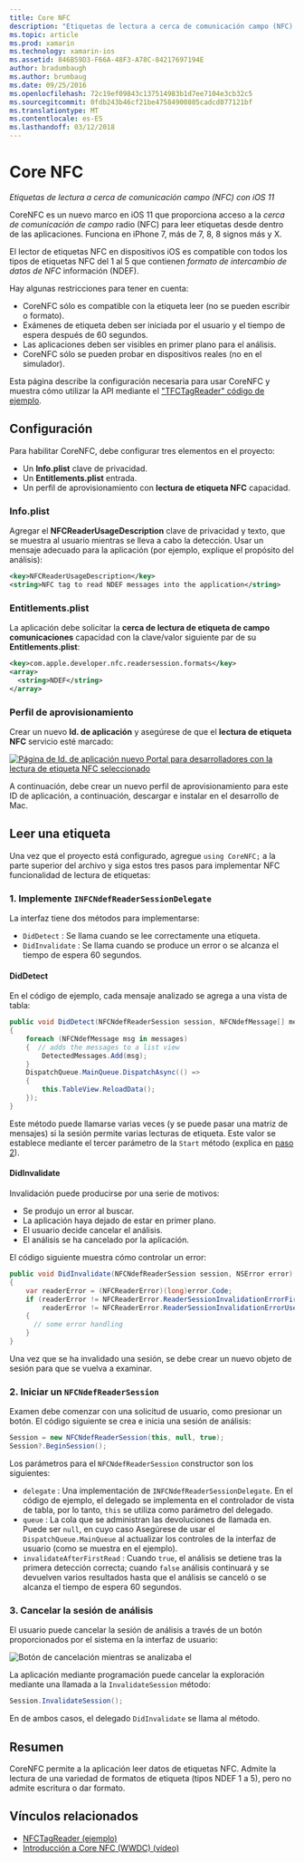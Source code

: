 ```yaml
---
title: Core NFC
description: "Etiquetas de lectura a cerca de comunicación campo (NFC) con iOS 11"
ms.topic: article
ms.prod: xamarin
ms.technology: xamarin-ios
ms.assetid: 846B59D3-F66A-48F3-A78C-84217697194E
author: bradumbaugh
ms.author: brumbaug
ms.date: 09/25/2016
ms.openlocfilehash: 72c19ef09843c137514983b1d7ee7104e3cb32c5
ms.sourcegitcommit: 0fdb243b46cf21be47584900805cadcd077121bf
ms.translationtype: MT
ms.contentlocale: es-ES
ms.lasthandoff: 03/12/2018
---
```

# <a name="core-nfc"></a>Core NFC

_Etiquetas de lectura a cerca de comunicación campo (NFC) con iOS 11_

CoreNFC es un nuevo marco en iOS 11 que proporciona acceso a la _cerca de comunicación de campo_ radio (NFC) para leer etiquetas desde dentro de las aplicaciones. Funciona en iPhone 7, más de 7, 8, 8 signos más y X.

El lector de etiquetas NFC en dispositivos iOS es compatible con todos los tipos de etiquetas NFC del 1 al 5 que contienen _formato de intercambio de datos de NFC_ información (NDEF).

Hay algunas restricciones para tener en cuenta:

- CoreNFC sólo es compatible con la etiqueta leer (no se pueden escribir o formato).
- Exámenes de etiqueta deben ser iniciada por el usuario y el tiempo de espera después de 60 segundos.
- Las aplicaciones deben ser visibles en primer plano para el análisis.
- CoreNFC sólo se pueden probar en dispositivos reales (no en el simulador).

Esta página describe la configuración necesaria para usar CoreNFC y muestra cómo utilizar la API mediante el ["TFCTagReader" código de ejemplo](https://developer.xamarin.com/samples/monotouch/ios11/NFCTagReader/).

## <a name="configuration"></a>Configuración

Para habilitar CoreNFC, debe configurar tres elementos en el proyecto:

- Un **Info.plist** clave de privacidad.
- Un **Entitlements.plist** entrada.
- Un perfil de aprovisionamiento con **lectura de etiqueta NFC** capacidad.

### <a name="infoplist"></a>Info.plist

Agregar el **NFCReaderUsageDescription** clave de privacidad y texto, que se muestra al usuario mientras se lleva a cabo la detección. Usar un mensaje adecuado para la aplicación (por ejemplo, explique el propósito del análisis):

```xml
<key>NFCReaderUsageDescription</key>
<string>NFC tag to read NDEF messages into the application</string>
```

### <a name="entitlementsplist"></a>Entitlements.plist

La aplicación debe solicitar la **cerca de lectura de etiqueta de campo comunicaciones** capacidad con la clave/valor siguiente par de su **Entitlements.plist**:

```xml
<key>com.apple.developer.nfc.readersession.formats</key>
<array>
  <string>NDEF</string>
</array>
```

### <a name="provisioning-profile"></a>Perfil de aprovisionamiento

Crear un nuevo **Id. de aplicación** y asegúrese de que el **lectura de etiqueta NFC** servicio esté marcado:

[![Página de Id. de aplicación nuevo Portal para desarrolladores con la lectura de etiqueta NFC seleccionado](corenfc-images/app-services-nfc-sml.png)](corenfc-images/app-services-nfc.png#lightbox)

A continuación, debe crear un nuevo perfil de aprovisionamiento para este ID de aplicación, a continuación, descargar e instalar en el desarrollo de Mac.

## <a name="reading-a-tag"></a>Leer una etiqueta

Una vez que el proyecto está configurado, agregue `using CoreNFC;` a la parte superior del archivo y siga estos tres pasos para implementar NFC funcionalidad de lectura de etiquetas:

### <a name="1-implement-infcndefreadersessiondelegate"></a>1. Implemente `INFCNdefReaderSessionDelegate`

La interfaz tiene dos métodos para implementarse:

- `DidDetect` : Se llama cuando se lee correctamente una etiqueta.
- `DidInvalidate` : Se llama cuando se produce un error o se alcanza el tiempo de espera 60 segundos.

#### <a name="diddetect"></a>DidDetect

En el código de ejemplo, cada mensaje analizado se agrega a una vista de tabla:

```csharp
public void DidDetect(NFCNdefReaderSession session, NFCNdefMessage[] messages)
{
    foreach (NFCNdefMessage msg in messages)
    {  // adds the messages to a list view
        DetectedMessages.Add(msg);
    }
    DispatchQueue.MainQueue.DispatchAsync(() =>
    {
        this.TableView.ReloadData();
    });
}
```

Este método puede llamarse varias veces (y se puede pasar una matriz de mensajes) si la sesión permite varias lecturas de etiqueta. Este valor se establece mediante el tercer parámetro de la `Start` método (explica en [paso 2](#step2)).

#### <a name="didinvalidate"></a>DidInvalidate

Invalidación puede producirse por una serie de motivos:

- Se produjo un error al buscar.
- La aplicación haya dejado de estar en primer plano.
- El usuario decide cancelar el análisis.
- El análisis se ha cancelado por la aplicación.

El código siguiente muestra cómo controlar un error:

```csharp
public void DidInvalidate(NFCNdefReaderSession session, NSError error)
{
    var readerError = (NFCReaderError)(long)error.Code;
    if (readerError != NFCReaderError.ReaderSessionInvalidationErrorFirstNDEFTagRead &&
        readerError != NFCReaderError.ReaderSessionInvalidationErrorUserCanceled)
    {
      // some error handling
    }
}
```

Una vez que se ha invalidado una sesión, se debe crear un nuevo objeto de sesión para que se vuelva a examinar.

<a name="step2" />

### <a name="2-start-an-nfcndefreadersession"></a>2. Iniciar un `NFCNdefReaderSession`

Examen debe comenzar con una solicitud de usuario, como presionar un botón.
El código siguiente se crea e inicia una sesión de análisis:

```csharp
Session = new NFCNdefReaderSession(this, null, true);
Session?.BeginSession();
```

Los parámetros para el `NFCNdefReaderSession` constructor son los siguientes:

- `delegate` : Una implementación de `INFCNdefReaderSessionDelegate`. En el código de ejemplo, el delegado se implementa en el controlador de vista de tabla, por lo tanto, `this` se utiliza como parámetro del delegado.
- `queue` : La cola que se administran las devoluciones de llamada en. Puede ser `null`, en cuyo caso Asegúrese de usar el `DispatchQueue.MainQueue` al actualizar los controles de la interfaz de usuario (como se muestra en el ejemplo).
- `invalidateAfterFirstRead` : Cuando `true`, el análisis se detiene tras la primera detección correcta; cuando `false` análisis continuará y se devuelven varios resultados hasta que el análisis se canceló o se alcanza el tiempo de espera 60 segundos.


### <a name="3-cancel-the-scanning-session"></a>3. Cancelar la sesión de análisis

El usuario puede cancelar la sesión de análisis a través de un botón proporcionados por el sistema en la interfaz de usuario:

![Botón de cancelación mientras se analizaba el](corenfc-images/scan-cancel-sml.png)

La aplicación mediante programación puede cancelar la exploración mediante una llamada a la `InvalidateSession` método:

```csharp
Session.InvalidateSession();
```

En de ambos casos, el delegado `DidInvalidate` se llama al método.

## <a name="summary"></a>Resumen

CoreNFC permite a la aplicación leer datos de etiquetas NFC. Admite la lectura de una variedad de formatos de etiqueta (tipos NDEF 1 a 5), pero no admite escritura o dar formato.


## <a name="related-links"></a>Vínculos relacionados

- [NFCTagReader (ejemplo)](https://developer.xamarin.com/samples/monotouch/ios11/NFCTagReader/)
- [Introducción a Core NFC (WWDC) (vídeo)](https://developer.apple.com/videos/play/wwdc2017/718/)

